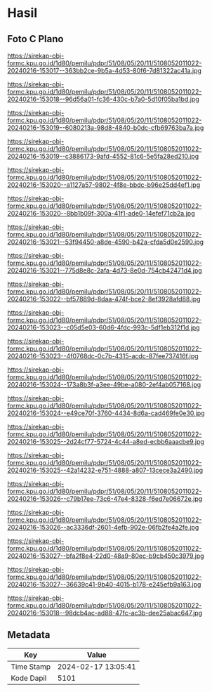 # Hasil

## Foto C Plano

https://sirekap-obj-formc.kpu.go.id/1d80/pemilu/pdpr/51/08/05/20/11/5108052011022-20240216-153017--363bb2ce-9b5a-4d53-80f6-7d81322ac41a.jpg

https://sirekap-obj-formc.kpu.go.id/1d80/pemilu/pdpr/51/08/05/20/11/5108052011022-20240216-153018--96d56a01-fc36-430c-b7a0-5d10f05ba1bd.jpg

https://sirekap-obj-formc.kpu.go.id/1d80/pemilu/pdpr/51/08/05/20/11/5108052011022-20240216-153019--6080213a-98d8-4840-b0dc-cfb69763ba7a.jpg

https://sirekap-obj-formc.kpu.go.id/1d80/pemilu/pdpr/51/08/05/20/11/5108052011022-20240216-153019--c3886173-9afd-4552-81c6-5e5fa28ed210.jpg

https://sirekap-obj-formc.kpu.go.id/1d80/pemilu/pdpr/51/08/05/20/11/5108052011022-20240216-153020--a1127a57-9802-4f8e-bbdc-b96e25dd4ef1.jpg

https://sirekap-obj-formc.kpu.go.id/1d80/pemilu/pdpr/51/08/05/20/11/5108052011022-20240216-153020--8bb1b09f-300a-41f1-ade0-14efef71cb2a.jpg

https://sirekap-obj-formc.kpu.go.id/1d80/pemilu/pdpr/51/08/05/20/11/5108052011022-20240216-153021--53f94450-a8de-4590-b42a-cfda5d0e2590.jpg

https://sirekap-obj-formc.kpu.go.id/1d80/pemilu/pdpr/51/08/05/20/11/5108052011022-20240216-153021--775d8e8c-2afa-4d73-8e0d-754cb42471d4.jpg

https://sirekap-obj-formc.kpu.go.id/1d80/pemilu/pdpr/51/08/05/20/11/5108052011022-20240216-153022--bf57889d-8daa-474f-bce2-8ef3928afd88.jpg

https://sirekap-obj-formc.kpu.go.id/1d80/pemilu/pdpr/51/08/05/20/11/5108052011022-20240216-153023--c05d5e03-60d6-4fdc-993c-5df1eb312f1d.jpg

https://sirekap-obj-formc.kpu.go.id/1d80/pemilu/pdpr/51/08/05/20/11/5108052011022-20240216-153023--4f0768dc-0c7b-4315-acdc-87fee737416f.jpg

https://sirekap-obj-formc.kpu.go.id/1d80/pemilu/pdpr/51/08/05/20/11/5108052011022-20240216-153024--173a8b3f-a3ee-49be-a080-2ef4ab057168.jpg

https://sirekap-obj-formc.kpu.go.id/1d80/pemilu/pdpr/51/08/05/20/11/5108052011022-20240216-153024--e49ce70f-3760-4434-8d6a-cad469fe0e30.jpg

https://sirekap-obj-formc.kpu.go.id/1d80/pemilu/pdpr/51/08/05/20/11/5108052011022-20240216-153025--2d24cf77-5724-4c44-a8ed-ecbb6aaacbe9.jpg

https://sirekap-obj-formc.kpu.go.id/1d80/pemilu/pdpr/51/08/05/20/11/5108052011022-20240216-153025--42a14232-e751-4888-a807-13cece3a2490.jpg

https://sirekap-obj-formc.kpu.go.id/1d80/pemilu/pdpr/51/08/05/20/11/5108052011022-20240216-153026--c79b17ee-73c6-47e4-8328-f6ed7e06672e.jpg

https://sirekap-obj-formc.kpu.go.id/1d80/pemilu/pdpr/51/08/05/20/11/5108052011022-20240216-153026--ac3336df-2601-4efb-902e-06fb2fe4a2fe.jpg

https://sirekap-obj-formc.kpu.go.id/1d80/pemilu/pdpr/51/08/05/20/11/5108052011022-20240216-153027--bfa2f8e4-22d0-48a9-80ec-b9cb450c3979.jpg

https://sirekap-obj-formc.kpu.go.id/1d80/pemilu/pdpr/51/08/05/20/11/5108052011022-20240216-153027--36639c41-9b40-4015-b178-e245efb9a163.jpg

https://sirekap-obj-formc.kpu.go.id/1d80/pemilu/pdpr/51/08/05/20/11/5108052011022-20240216-153018--98dcb4ac-ad88-47fc-ac3b-dee25abac647.jpg


## Metadata

| Key        | Value               |
| ---------- | ------------------- |
| Time Stamp | 2024-02-17 13:05:41 |
| Kode Dapil | 5101                |



